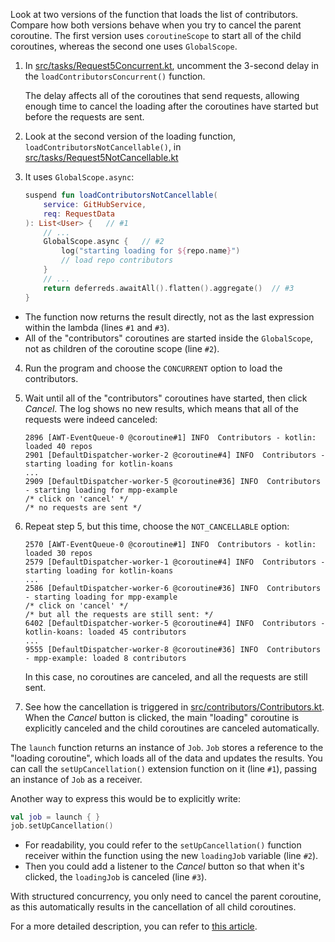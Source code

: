 Look at two versions of the function that loads the list of contributors. Compare how both versions behave when you try to
cancel the parent coroutine. The first version uses `coroutineScope` to start all of the child coroutines,
whereas the second one uses `GlobalScope`.

1. In [src/tasks/Request5Concurrent.kt](course://Coroutines/Canceling/src/tasks/Request5Concurrent.kt), uncomment the 3-second delay in the `loadContributorsConcurrent()` function.

   The delay affects all of the coroutines that send requests, allowing enough time to cancel the loading
   after the coroutines have started but before the requests are sent.

2. Look at the second version of the loading function, `loadContributorsNotCancellable()`, in [src/tasks/Request5NotCancellable.kt](course://Coroutines/Canceling/src/tasks/Request5NotCancellable.kt)
3. It uses `GlobalScope.async`:

    ```kotlin
    suspend fun loadContributorsNotCancellable(
        service: GitHubService,
        req: RequestData
    ): List<User> {   // #1
        // ...
        GlobalScope.async {   // #2
            log("starting loading for ${repo.name}")
            // load repo contributors
        }
        // ...
        return deferreds.awaitAll().flatten().aggregate()  // #3
    }
    ```

  * The function now returns the result directly, not as the last expression within the lambda (lines `#1` and `#3`).
  * All of the "contributors" coroutines are started inside the `GlobalScope`, not as children of the coroutine scope
    (line `#2`).

4. Run the program and choose the `CONCURRENT` option to load the contributors.
5. Wait until all of the "contributors" coroutines have started, then click _Cancel_. The log shows no new results,
   which means that all of the requests were indeed canceled:

    ```text
    2896 [AWT-EventQueue-0 @coroutine#1] INFO  Contributors - kotlin: loaded 40 repos
    2901 [DefaultDispatcher-worker-2 @coroutine#4] INFO  Contributors - starting loading for kotlin-koans
    ...
    2909 [DefaultDispatcher-worker-5 @coroutine#36] INFO  Contributors - starting loading for mpp-example
    /* click on 'cancel' */
    /* no requests are sent */
    ```

6. Repeat step 5, but this time, choose the `NOT_CANCELLABLE` option:

    ```text
    2570 [AWT-EventQueue-0 @coroutine#1] INFO  Contributors - kotlin: loaded 30 repos
    2579 [DefaultDispatcher-worker-1 @coroutine#4] INFO  Contributors - starting loading for kotlin-koans
    ...
    2586 [DefaultDispatcher-worker-6 @coroutine#36] INFO  Contributors - starting loading for mpp-example
    /* click on 'cancel' */
    /* but all the requests are still sent: */
    6402 [DefaultDispatcher-worker-5 @coroutine#4] INFO  Contributors - kotlin-koans: loaded 45 contributors
    ...
    9555 [DefaultDispatcher-worker-8 @coroutine#36] INFO  Contributors - mpp-example: loaded 8 contributors
    ```

   In this case, no coroutines are canceled, and all the requests are still sent.

7. See how the cancellation is triggered in [src/contributors/Contributors.kt](course://Coroutines/Canceling/src/contributors/Contributors.kt). When the _Cancel_ button is clicked,
   the main "loading" coroutine is explicitly canceled and the child coroutines are canceled automatically.

The `launch` function returns an instance of `Job`. `Job` stores a reference to the "loading coroutine", which loads
all of the data and updates the results. You can call the `setUpCancellation()` extension function on it (line `#1`),
passing an instance of `Job` as a receiver.

Another way to express this would be to explicitly write:

```kotlin
val job = launch { }
job.setUpCancellation()
```

* For readability, you could refer to the `setUpCancellation()` function receiver within the function using the
  new `loadingJob` variable (line `#2`).
* Then you could add a listener to the _Cancel_ button so that when it's clicked, the `loadingJob` is canceled (line `#3`).

With structured concurrency, you only need to cancel the parent coroutine, as this automatically results in the cancellation
of all child coroutines.

For a more detailed description, you can refer to [this article](https://kotlinlang.org/docs/coroutines-and-channels.html#canceling-the-loading-of-contributors).

